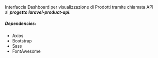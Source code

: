 Interfaccia Dashboard per visualizzazione di Prodotti tramite chiamata API al ***progetto laravel-product-api***.

##### Dependencies:

- Axios
- Bootstrap
- Sass
- FontAwesome

